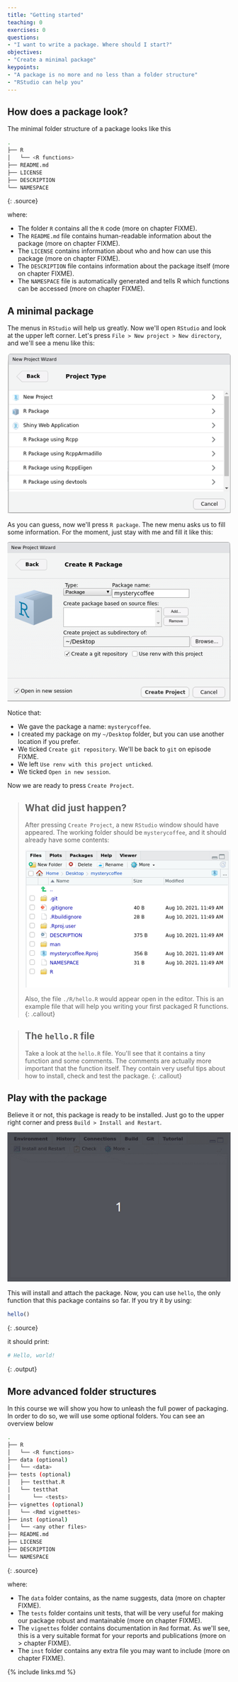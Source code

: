 ```yaml
---
title: "Getting started"
teaching: 0
exercises: 0
questions:
- "I want to write a package. Where should I start?"
objectives:
- "Create a minimal package"
keypoints:
- "A package is no more and no less than a folder structure"
- "RStudio can help you"
---
```


## How does a package look?

The minimal folder structure of a package looks like this

~~~sh
.
├── R
│   └── <R functions>
├── README.md
├── LICENSE
├── DESCRIPTION
└── NAMESPACE
~~~
{: .source}

where:

- The folder `R` contains all the `R` code (more on chapter FIXME).
- The `README.md` file contains human-readable information about the package (more on chapter FIXME).
- The `LICENSE` contains information about who and how can use this package (more on chapter FIXME).
- The `DESCRIPTION` file contains information about the package itself (more on chapter FIXME).
- The `NAMESPACE` file is automatically generated and tells R which functions can be accessed (more on chapter FIXME).

## A minimal package

The menus in `RStudio` will help us greatly.
Now we'll open `RStudio` and look at the upper left corner.
Let's press `File > New project > New directory`, and we'll see a menu like this:

![New project menu](../fig/new-project.png)

As you can guess, now we'll press `R package`.
The new menu asks us to fill some information.
For the moment, just stay with me and fill it like this:

![New project menu](../fig/create-package.png)

Notice that:

- We gave the package a name: `mysterycoffee`.
- I created my package on my `~/Desktop` folder, but you can use another location if you prefer.
- We ticked `Create git repository`. We'll be back to `git` on episode FIXME.
- We left `Use renv with this project unticked`.
- We ticked `Open in new session`.

Now we are ready to press `Create Project`.

> ## What did just happen?
> After pressing `Create Project`, a new `RStudio` window should have appeared.
> The working folder should be `mysterycoffee`, and it should already have some contents:
> 
> ![New project menu](../fig/contents.png)
>
> Also, the file `./R/hello.R` would appear open in the editor.
> This is an example file that will help you writing your first packaged R functions.
{: .callout}

> ## The `hello.R` file
> Take a look at the `hello.R` file.
> You'll see that it contains a tiny function and some comments.
> The comments are actually more important that the function itself.
> They contain very useful tips about how to install, check and test the package.
{: .callout}

## Play with the package

Believe it or not, this package is ready to be installed.
Just go to the upper right corner and press `Build > Install and Restart`.

![Install and restart](../fig/install-and-restart.gif)

This will install and attach the package.
Now, you can use `hello`, the only function that this package contains so far.
If you try it by using:

~~~r
hello()
~~~
{: .source}

it should print:

~~~r
# Hello, world!
~~~
{: .output}


## More advanced folder structures
In this course we will show you how to unleash the full power of packaging.
In order to do so, we will use some optional folders.
You can see an overview below

~~~sh
.
├── R
│   └── <R functions>
├── data (optional)
│   └── <data>
├── tests (optional)
│   ├── testthat.R
│   └── testthat
│       └── <tests>
├── vignettes (optional)
│   └── <Rmd vignettes>
├── inst (optional)
│   └── <any other files>
├── README.md
├── LICENSE
├── DESCRIPTION
└── NAMESPACE
~~~
{: .source}

where:

- The `data` folder contains, as the name suggests, data (more on chapter FIXME).
- The `tests` folder contains unit tests, that will be very useful for making our package robust and mantainable (more on chapter FIXME).
- The `vignettes` folder contains documentation in `Rmd` format. As we'll see, this is a very suitable format for your reports and publications (more on > chapter FIXME).
- The `inst` folder contains any extra file you may want to include (more on chapter FIXME).

{% include links.md %}

